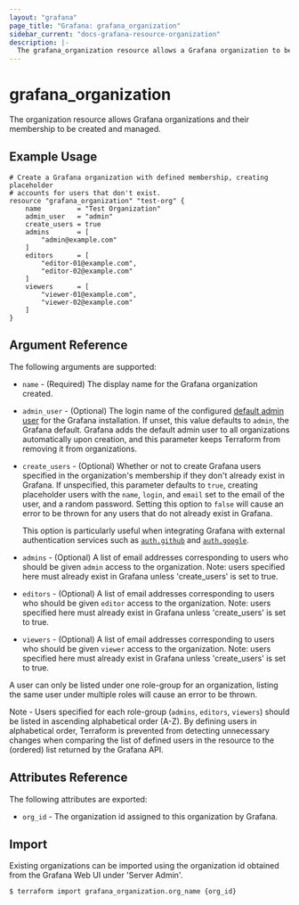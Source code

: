 ```yaml
---
layout: "grafana"
page_title: "Grafana: grafana_organization"
sidebar_current: "docs-grafana-resource-organization"
description: |-
  The grafana_organization resource allows a Grafana organization to be created.
---
```


# grafana\_organization

The organization resource allows Grafana organizations and their membership to
be created and managed.

## Example Usage

```hcl
# Create a Grafana organization with defined membership, creating placeholder
# accounts for users that don't exist.
resource "grafana_organization" "test-org" {
    name         = "Test Organization"
    admin_user   = "admin"
    create_users = true
    admins       = [
        "admin@example.com"
    ]
    editors      = [
        "editor-01@example.com",
        "editor-02@example.com"
    ]
    viewers      = [
        "viewer-01@example.com",
        "viewer-02@example.com"
    ]
}
```


## Argument Reference

The following arguments are supported:

* `name` - (Required) The display name for the Grafana organization created.

* `admin_user` - (Optional) The login name of the configured
  [default admin user](http://docs.grafana.org/installation/configuration/#admin-user)
  for the Grafana installation. If unset, this value defaults to `admin`, the
  Grafana default. Grafana adds the default admin user to all organizations
  automatically upon creation, and this parameter keeps Terraform from removing
  it from organizations.

* `create_users` - (Optional) Whether or not to create Grafana users specified
  in the organization's membership if they don't already exist in Grafana. If
  unspecified, this parameter defaults to `true`, creating placeholder users
  with the `name`, `login`, and `email` set to the email of the user, and a
  random password. Setting this option to `false` will cause an error to be
  thrown for any users that do not already exist in Grafana.

  This option is particularly useful when integrating Grafana with external
  authentication services such as
  [`auth.github`](http://docs.grafana.org/installation/configuration/#auth-github)
  and
  [`auth.google`](http://docs.grafana.org/installation/configuration/#auth-google).

* `admins` - (Optional) A list of email addresses corresponding to users who
  should be given `admin` access to the organization. Note: users specified
  here must already exist in Grafana unless 'create_users' is set to true.

* `editors` - (Optional) A list of email addresses corresponding to users who
  should be given `editor` access to the organization. Note: users specified
  here must already exist in Grafana unless 'create_users' is set to true.

* `viewers` - (Optional) A list of email addresses corresponding to users who
  should be given `viewer` access to the organization. Note: users specified
  here must already exist in Grafana unless 'create_users' is set to true.

A user can only be listed under one role-group for an organization, listing the
same user under multiple roles will cause an error to be thrown.

Note - Users specified for each role-group (`admins`, `editors`, `viewers`)
should be listed in ascending alphabetical order (A-Z). By defining users in
alphabetical order, Terraform is prevented from detecting unnecessary changes
when comparing the list of defined users in the resource to the (ordered) list
returned by the Grafana API.

## Attributes Reference

The following attributes are exported:

* `org_id` - The organization id assigned to this organization by Grafana.

## Import

Existing organizations can be imported using the organization id obtained from
the Grafana Web UI under 'Server Admin'.

```
$ terraform import grafana_organization.org_name {org_id}
```
